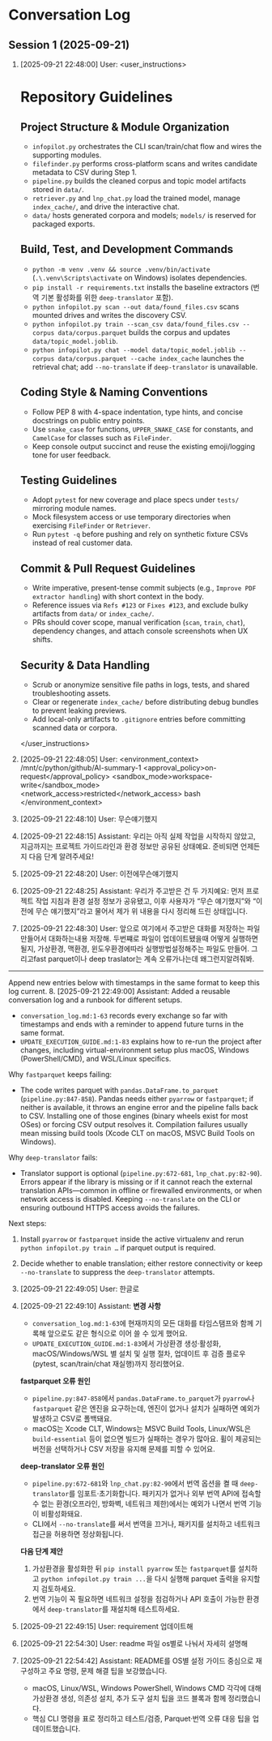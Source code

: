 # Conversation Log

## Session 1 (2025-09-21)

1. [2025-09-21 22:48:00] User:
   <user_instructions>

   # Repository Guidelines

   ## Project Structure & Module Organization
   - `infopilot.py` orchestrates the CLI scan/train/chat flow and wires the supporting modules.
   - `filefinder.py` performs cross-platform scans and writes candidate metadata to CSV during Step 1.
   - `pipeline.py` builds the cleaned corpus and topic model artifacts stored in `data/`.
   - `retriever.py` and `lnp_chat.py` load the trained model, manage `index_cache/`, and drive the interactive chat.
   - `data/` hosts generated corpora and models; `models/` is reserved for packaged exports.

   ## Build, Test, and Development Commands
   - `python -m venv .venv && source .venv/bin/activate` (`.\.venv\Scripts\activate` on Windows) isolates dependencies.
   - `pip install -r requirements.txt` installs the baseline extractors (번역 기본 활성화를 위한 `deep-translator` 포함).
   - `python infopilot.py scan --out data/found_files.csv` scans mounted drives and writes the discovery CSV.
   - `python infopilot.py train --scan_csv data/found_files.csv --corpus data/corpus.parquet` builds the corpus and updates `data/topic_model.joblib`.
   - `python infopilot.py chat --model data/topic_model.joblib --corpus data/corpus.parquet --cache index_cache` launches the retrieval chat; add `--no-translate` if `deep-translator` is unavailable.

   ## Coding Style & Naming Conventions
   - Follow PEP 8 with 4-space indentation, type hints, and concise docstrings on public entry points.
   - Use `snake_case` for functions, `UPPER_SNAKE_CASE` for constants, and `CamelCase` for classes such as `FileFinder`.
   - Keep console output succinct and reuse the existing emoji/logging tone for user feedback.

   ## Testing Guidelines
   - Adopt `pytest` for new coverage and place specs under `tests/` mirroring module names.
   - Mock filesystem access or use temporary directories when exercising `FileFinder` or `Retriever`.
   - Run `pytest -q` before pushing and rely on synthetic fixture CSVs instead of real customer data.

   ## Commit & Pull Request Guidelines
   - Write imperative, present-tense commit subjects (e.g., `Improve PDF extractor handling`) with short context in the body.
   - Reference issues via `Refs #123` or `Fixes #123`, and exclude bulky artifacts from `data/` or `index_cache/`.
   - PRs should cover scope, manual verification (`scan`, `train`, `chat`), dependency changes, and attach console screenshots when UX shifts.

   ## Security & Data Handling
   - Scrub or anonymize sensitive file paths in logs, tests, and shared troubleshooting assets.
   - Clear or regenerate `index_cache/` before distributing debug bundles to prevent leaking previews.
   - Add local-only artifacts to `.gitignore` entries before committing scanned data or corpora.

   </user_instructions>

2. [2025-09-21 22:48:05] User:
   <environment_context>
     <cwd>/mnt/c/python/github/AI-summary-1</cwd>
     <approval_policy>on-request</approval_policy>
     <sandbox_mode>workspace-write</sandbox_mode>
     <network_access>restricted</network_access>
     <shell>bash</shell>
   </environment_context>

3. [2025-09-21 22:48:10] User: 무슨얘기했지
4. [2025-09-21 22:48:15] Assistant: 우리는 아직 실제 작업을 시작하지 않았고, 지금까지는 프로젝트 가이드라인과 환경 정보만 공유된 상태예요. 준비되면 언제든지 다음 단계 알려주세요!
5. [2025-09-21 22:48:20] User: 이전에무슨얘기했지
6. [2025-09-21 22:48:25] Assistant: 우리가 주고받은 건 두 가지예요: 먼저 프로젝트 작업 지침과 환경 설정 정보가 공유됐고, 이후 사용자가 “무슨 얘기했지”와 “이전에 무슨 얘기했지”라고 물어서 제가 위 내용을 다시 정리해 드린 상태입니다.
7. [2025-09-21 22:48:30] User: 앞으로 여기에서 주고받은 대화를 저장하는 파일만들어서 대화하는내용 저장해. 두번쨰로 파일이 업데이트됐을때 어떻게 실행하면될지, 가상환경, 맥환경, 윈도우환경에따라 실행방법설정해주는 파일도 만들어. 그리고fast parquet이나 deep traslator는 계속 오류가나는데 왜그런지알려줘봐.

---

Append new entries below with timestamps in the same format to keep this log current.
8. [2025-09-21 22:49:00] Assistant:
   Added a reusable conversation log and a runbook for different setups.

   - `conversation_log.md:1-63` records every exchange so far with timestamps and ends with a reminder to append future turns in the same format.
   - `UPDATE_EXECUTION_GUIDE.md:1-83` explains how to re-run the project after changes, including virtual-environment setup plus macOS, Windows (PowerShell/CMD), and WSL/Linux specifics.

   Why `fastparquet` keeps failing:
   - The code writes parquet with `pandas.DataFrame.to_parquet` (`pipeline.py:847-858`). Pandas needs either `pyarrow` or `fastparquet`; if neither is available, it throws an engine error and the pipeline falls back to CSV. Installing one of those engines (binary wheels exist for most OSes) or forcing CSV output resolves it. Compilation failures usually mean missing build tools (Xcode CLT on macOS, MSVC Build Tools on Windows).

   Why `deep-translator` fails:
   - Translator support is optional (`pipeline.py:672-681`, `lnp_chat.py:82-90`). Errors appear if the library is missing or if it cannot reach the external translation APIs—common in offline or firewalled environments, or when network access is disabled. Keeping `--no-translate` on the CLI or ensuring outbound HTTPS access avoids the failures.

   Next steps:
   1. Install `pyarrow` or `fastparquet` inside the active virtualenv and rerun `python infopilot.py train …` if parquet output is required.
   2. Decide whether to enable translation; either restore connectivity or keep `--no-translate` to suppress the `deep-translator` attempts.

9. [2025-09-21 22:49:05] User: 한글로
10. [2025-09-21 22:49:10] Assistant:
    **변경 사항**  
    - `conversation_log.md:1-63`에 현재까지의 모든 대화를 타임스탬프와 함께 기록해 앞으로도 같은 형식으로 이어 쓸 수 있게 했어요.  
    - `UPDATE_EXECUTION_GUIDE.md:1-83`에서 가상환경 생성·활성화, macOS/Windows/WSL 별 설치 및 실행 절차, 업데이트 후 검증 플로우(pytest, scan/train/chat 재실행)까지 정리했어요.

    **fastparquet 오류 원인**  
    - `pipeline.py:847-858`에서 `pandas.DataFrame.to_parquet`가 `pyarrow`나 `fastparquet` 같은 엔진을 요구하는데, 엔진이 없거나 설치가 실패하면 예외가 발생하고 CSV로 폴백돼요.  
    - macOS는 Xcode CLT, Windows는 MSVC Build Tools, Linux/WSL은 `build-essential` 등이 없으면 빌드가 실패하는 경우가 많아요. 휠이 제공되는 버전을 선택하거나 CSV 저장을 유지해 문제를 피할 수 있어요.

    **deep-translator 오류 원인**  
    - `pipeline.py:672-681`와 `lnp_chat.py:82-90`에서 번역 옵션을 켤 때 `deep-translator`를 임포트·초기화합니다. 패키지가 없거나 외부 번역 API에 접속할 수 없는 환경(오프라인, 방화벽, 네트워크 제한)에서는 예외가 나면서 번역 기능이 비활성화돼요.  
    - CLI에서 `--no-translate`를 써서 번역을 끄거나, 패키지를 설치하고 네트워크 접근을 허용하면 정상화됩니다.

    **다음 단계 제안**  
    1. 가상환경을 활성화한 뒤 `pip install pyarrow` 또는 `fastparquet`를 설치하고 `python infopilot.py train ...`을 다시 실행해 parquet 출력을 유지할지 검토하세요.  
    2. 번역 기능이 꼭 필요하면 네트워크 설정을 점검하거나 API 호출이 가능한 환경에서 `deep-translator`를 재설치해 테스트하세요.

11. [2025-09-21 22:49:15] User: requirement 업데이트해
12. [2025-09-21 22:54:30] User: readme 파일 os별로 나눠서 자세히 설명해
13. [2025-09-21 22:54:42] Assistant:
    README를 OS별 설정 가이드 중심으로 재구성하고 주요 명령, 문제 해결 팁을 보강했습니다.

    - macOS, Linux/WSL, Windows PowerShell, Windows CMD 각각에 대해 가상환경 생성, 의존성 설치, 추가 도구 설치 팁을 코드 블록과 함께 정리했습니다.
    - 핵심 CLI 명령을 표로 정리하고 테스트/검증, Parquet·번역 오류 대응 팁을 업데이트했습니다.
